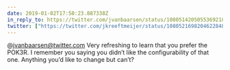 ```yaml
---
date: 2019-01-02T17:50:23.887338Z
in_reply_to: https://twitter.com/jvanbaarsen/status/1080514205055369218
twitter: ["https://twitter.com/jkreeftmeijer/status/1080521698204622848"]
---
```

@jvanbaarsen@twitter.com Very refreshing to learn that you prefer the POK3R. I remember you saying you didn’t like the configurability of that one. Anything you’d like to change but can’t?
